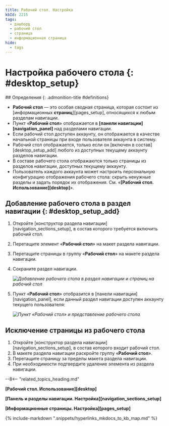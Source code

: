 ```yaml
---
title: Рабочий стол. Настройка
kbId: 2215
tags:
  - дашборд
  - рабочий стол
  - страница
  - информационная страница
hide:
  - tags
---
```


# Настройка рабочего стола {: #desktop_setup}


<div class="admonition question" markdown="block">
## Определения {: .admonition-title #definitions}

- **Рабочий стол** — это особая сводная страница, которая состоит из [информационных **страниц**][pages_setup], относящихся к любым разделам навигации.
- Пункт «**Рабочий стол**» отображается в **[панели навигации][navigation_panel]** над разделами навигации.
- Если рабочий стол доступен аккаунту, он отображается  в качестве начальной страницы при входе пользователя аккаунта в систему.
- Рабочий стол отображается, только если он [включен в состав][desktop_setup_add] любого из доступных текущему аккаунту разделов навигации.
- В составе рабочего стола отображаются только страницы из разделов навигации, доступных текущему аккаунту.
- Пользователь каждого аккаунта может настроить персональную конфигурацию отображения рабочего стола: скрыть ненужные разделы и задать порядок их отображения. См. «**[Рабочий стол. Использование][desktop]**».

</div>

## Добавление рабочего стола в раздел навигации {: #desktop_setup_add}

1. Откройте [конструктор раздела навигации][navigation_sections_setup], в состав которого требуется включить рабочий стол.
2. Перетащите элемент «**Рабочий стол**» на макет раздела навигации.
3. Перетащите страницы в группу «**Рабочий стол**» на макете раздела навигации.
4. Сохраните раздел навигации.

    _![Добавление рабочего стола в раздел навигации и страниц на рабочий стол](desktop_add_page.png)_

5. Пункт «**Рабочий стол**» отобразится в [панели навигации][navigation_panel], если данный раздел навигации доступен аккаунту текущего пользователя:

    _![Пункт «Рабочий стол» и представление рабочего стола](desktop_item.png)_

## Исключение страницы из рабочего стола

1. Откройте [конструктор раздела навигации][navigation_sections_setup], в состав которого входит рабочий стол.
2. В макете раздела навигации раскройте группу «**Рабочий стол**».
3. Перетащите страницу за пределы макета раздела навигации.
4. При необходимости подтвердите удаление элемента из раздела навигации.

--8<-- "related_topics_heading.md"

**[Рабочий стол. Использование][desktop]**

**[Панель и разделы навигации. Настройка][navigation_sections_setup]**

**[Информационные страницы. Настройка][pages_setup]**

{%
include-markdown ".snippets/hyperlinks_mkdocs_to_kb_map.md"
%}
